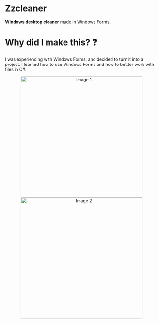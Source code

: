 # Zzcleaner
**Windows desktop cleaner** made in Windows Forms. 

# Why did I make this? ❓
I was experiencing with Windows Forms, and decided to turn it into a project. 
I learned how to use Windows Forms and how to bettter work with files in C#. 

<div align="center">
    <img src="https://github.com/Maercel/Zzcleaner/assets/71663681/196eac63-06bb-4da8-8c46-60008aeb47b3" alt="Image 1" width="400"/>
    <br>
    <img src="https://github.com/Maercel/Zzcleaner/assets/71663681/c3ec8e4f-708d-43f3-9f01-97ce6b7586f0" alt="Image 2" width="400"/>
</div>
